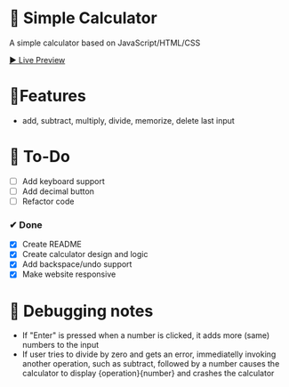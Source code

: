 # 🎨 Simple Calculator

A simple calculator based on JavaScript/HTML/CSS

[▶ Live Preview](N/A)

# 🚀Features

- add, subtract, multiply, divide, memorize, delete last input

# 🔨 To-Do

- [ ] Add keyboard support
- [ ] Add decimal button
- [ ] Refactor code

### ✔ Done

- [x] Create README
- [x] Create calculator design and logic
- [x] Add backspace/undo support
- [x] Make website responsive

# 📖 Debugging notes

- If "Enter" is pressed when a number is clicked, it adds more (same) numbers to the input
- If user tries to divide by zero and gets an error, immediatelly invoking another operation, such as subtract, followed by a number causes the calculator to display {operation}{number} and crashes the calculator
